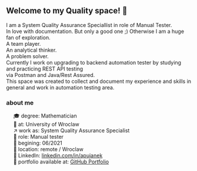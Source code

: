## Welcome to my Quality space! :star2:

I am a System Quality Assurance Speciallist in role of Manual Tester.<br>
In love with documentation. But only a good one ;) Otherwise I am a huge fan of exploration.<br>
A team player.<br>
An analytical thinker.<br>
A problem solver.<br>
Currently I work on upgrading to backend automation tester by studying and practicing REST API testing <br>via Postman and Java/Rest Assured.<br>
This space was created to collect and document my experience and skills in general and work in automation testing area.

### about me
&nbsp;&nbsp;&nbsp;&nbsp;&nbsp;:mortar_board: degree: Mathematician<br>
&nbsp;&nbsp;&nbsp;&nbsp;&nbsp;:school: at: University of Wroclaw<br>
&nbsp;&nbsp;&nbsp;&nbsp;&nbsp;:arrow_upper_right: work as: System Quality Assurance Specialist<br>
&nbsp;&nbsp;&nbsp;&nbsp;&nbsp;:pushpin: role: Manual tester<br>
&nbsp;&nbsp;&nbsp;&nbsp;&nbsp;:date: begining: 06/2021<br>
&nbsp;&nbsp;&nbsp;&nbsp;&nbsp;:round_pushpin: location: remote / Wroclaw <br>
&nbsp;&nbsp;&nbsp;&nbsp;&nbsp;:link: LinkedIn: [linkedin.com/in/apujanek](http://linkedin.com/in/apujanek)<br>
&nbsp;&nbsp;&nbsp;&nbsp;&nbsp;:link: portfolio available at: [GitHub Portfolio](https://github.com/AleksandraPujanek/testingPortfolio)<br>

